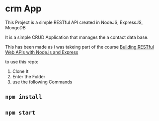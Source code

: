 # crm App

This Project is a simple RESTful API created in NodeJS, ExpressJS, MongoDB

It is a simple CRUD Application that manages the a contact data base. 

This has been made as i was takeing part of the course [Building RESTful Web APIs with Node.js and Express](https://www.lynda.com/Node-js-tutorials/Building-RESTful-Web-APIs-Node-js-Express/)


to use this repo: 
1. Clone It
2. Enter the Folder
3. use the following Commands 

## `npm install`
## `npm start`

